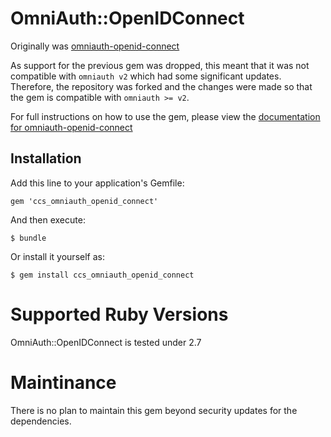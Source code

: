 # OmniAuth::OpenIDConnect

Originally was [omniauth-openid-connect](https://github.com/m0n9oose/omniauth_openid_connect)

As support for the previous gem was dropped, this meant that it was not compatible with `omniauth v2` which had some significant updates. Therefore, the repository was forked and the changes were made so that the gem is compatible with `omniauth >= v2`.

For full instructions on how to use the gem, please view the [documentation for omniauth-openid-connect](https://github.com/m0n9oose/omniauth_openid_connect#readme)

## Installation

Add this line to your application's Gemfile:

    gem 'ccs_omniauth_openid_connect'

And then execute:

    $ bundle

Or install it yourself as:

    $ gem install ccs_omniauth_openid_connect

# Supported Ruby Versions
OmniAuth::OpenIDConnect is tested under 2.7

# Maintinance
There is no plan to maintain this gem beyond security updates for the dependencies. 